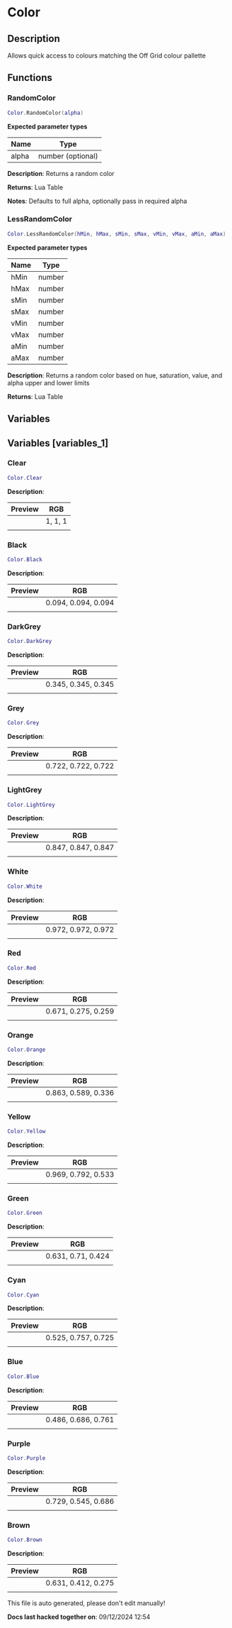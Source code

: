 Color
=====

Description
-----------

Allows quick access to colours matching the Off Grid colour pallette

Functions
---------

### RandomColor

``` lua
Color.RandomColor(alpha)
```

**Expected parameter types**

| Name  | Type              |
|-------|-------------------|
| alpha | number (optional) |

**Description**: Returns a random color

**Returns**: Lua Table

**Notes**: Defaults to full alpha, optionally pass in required alpha

### LessRandomColor

``` lua
Color.LessRandomColor(hMin, hMax, sMin, sMax, vMin, vMax, aMin, aMax)
```

**Expected parameter types**

| Name | Type   |
|------|--------|
| hMin | number |
| hMax | number |
| sMin | number |
| sMax | number |
| vMin | number |
| vMax | number |
| aMin | number |
| aMax | number |

**Description**: Returns a random color based on hue, saturation, value,
and alpha upper and lower limits

**Returns**: Lua Table

Variables
---------

Variables [variables_1]
---------

### Clear

``` lua
Color.Clear
```

**Description**:

| Preview | RGB     |
|---------|---------|
|         | 1, 1, 1 |
|         |         |

### Black

``` lua
Color.Black
```

**Description**:

| Preview | RGB                 |
|---------|---------------------|
|         | 0.094, 0.094, 0.094 |
|         |                     |

### DarkGrey

``` lua
Color.DarkGrey
```

**Description**:

| Preview | RGB                 |
|---------|---------------------|
|         | 0.345, 0.345, 0.345 |
|         |                     |

### Grey

``` lua
Color.Grey
```

**Description**:

| Preview | RGB                 |
|---------|---------------------|
|         | 0.722, 0.722, 0.722 |
|         |                     |

### LightGrey

``` lua
Color.LightGrey
```

**Description**:

| Preview | RGB                 |
|---------|---------------------|
|         | 0.847, 0.847, 0.847 |
|         |                     |

### White

``` lua
Color.White
```

**Description**:

| Preview | RGB                 |
|---------|---------------------|
|         | 0.972, 0.972, 0.972 |
|         |                     |

### Red

``` lua
Color.Red
```

**Description**:

| Preview | RGB                 |
|---------|---------------------|
|         | 0.671, 0.275, 0.259 |
|         |                     |

### Orange

``` lua
Color.Orange
```

**Description**:

| Preview | RGB                 |
|---------|---------------------|
|         | 0.863, 0.589, 0.336 |
|         |                     |

### Yellow

``` lua
Color.Yellow
```

**Description**:

| Preview | RGB                 |
|---------|---------------------|
|         | 0.969, 0.792, 0.533 |
|         |                     |

### Green

``` lua
Color.Green
```

**Description**:

| Preview | RGB                |
|---------|--------------------|
|         | 0.631, 0.71, 0.424 |
|         |                    |

### Cyan

``` lua
Color.Cyan
```

**Description**:

| Preview | RGB                 |
|---------|---------------------|
|         | 0.525, 0.757, 0.725 |
|         |                     |

### Blue

``` lua
Color.Blue
```

**Description**:

| Preview | RGB                 |
|---------|---------------------|
|         | 0.486, 0.686, 0.761 |
|         |                     |

### Purple

``` lua
Color.Purple
```

**Description**:

| Preview | RGB                 |
|---------|---------------------|
|         | 0.729, 0.545, 0.686 |
|         |                     |

### Brown

``` lua
Color.Brown
```

**Description**:

| Preview | RGB                 |
|---------|---------------------|
|         | 0.631, 0.412, 0.275 |
|         |                     |

This file is auto generated, please don't edit manually!

**Docs last hacked together on**: 09/12/2024 12:54
